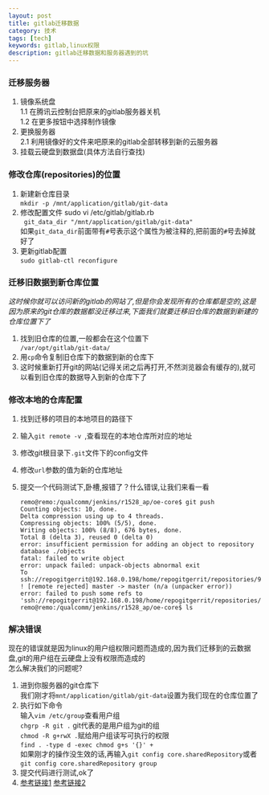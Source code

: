 ```yaml
---
layout: post
title: gitlab迁移数据
category: 技术
tags: [tech]
keywords: gitlab,linux权限
description: gitlab迁移数据和服务器遇到的坑
---
```

   
### 迁移服务器  

1. 镜像系统盘  
   1.1 在腾讯云控制台把原来的gitlab服务器关机  
   1.2 在更多按钮中选择制作镜像  
2. 更换服务器  
	2.1 利用镜像好的文件来吧原来的gitlab全部转移到新的云服务器     
3. 挂载云硬盘到数据盘(具体方法自行查找)   

### 修改仓库(repositories)的位置  

1. 新建新仓库目录  
	`mkdir -p /mnt/application/gitlab/git-data`  
2. 修改配置文件 sudo vi /etc/gitlab/gitlab.rb   
	` git_data_dir "/mnt/application/gitlab/git-data"`      
	如果`git_data_dir`前面带有`#`号表示这个属性为被注释的,把前面的`#`号去掉就好了   
3. 更新gitlab配置   
	`sudo gitlab-ctl reconfigure `  
	
### 迁移旧数据到新仓库位置  
*这时候你就可以访问新的gitlab的网站了,但是你会发现所有的仓库都是空的,这是因为原来的git仓库的数据都没迁移过来,下面我们就要迁移旧仓库的数据到新建的仓库位置下了*  

1. 找到旧仓库的位置,一般都会在这个位置下    
	`/var/opt/gitlab/git-data/`  
2. 用`cp`命令复制旧仓库下的数据到新的仓库下   
3. 这时候重新打开git的网站(记得关闭之后再打开,不然浏览器会有缓存的),就可以看到旧仓库的数据导入到新的仓库下了   

### 修改本地的仓库配置   
1. 找到迁移的项目的本地项目的路径下   
2. 输入`git remote -v `,查看现在的本地仓库所对应的地址   
3. 修改git根目录下`.git`文件下的config文件   
4. 修改`url`参数的值为新的仓库地址   
5. 提交一个代码测试下,卧槽,报错了？什么错误,让我们来看一看  
 
	``` shell   
    remo@remo:/qualcomm/jenkins/r1528_ap/oe-core$ git push  
    Counting objects: 10, done.
    Delta compression using up to 4 threads.
    Compressing objects: 100% (5/5), done.
    Writing objects: 100% (8/8), 676 bytes, done.
    Total 8 (delta 3), reused 0 (delta 0)
    error: insufficient permission for adding an object to repository database ./objects
    fatal: failed to write object
    error: unpack failed: unpack-objects abnormal exit
    To ssh://repogitgerrit@192.168.0.198/home/repogitgerrit/repositories/9x25oecore.git
    ! [remote rejected] master -> master (n/a (unpacker error))
    error: failed to push some refs to 'ssh://repogitgerrit@192.168.0.198/home/repogitgerrit/repositories/9x25oecore.git'
    remo@remo:/qualcomm/jenkins/r1528_ap/oe-core$ ls  
	```  
	
### 解决错误    
现在的错误就是因为linux的用户组权限问题而造成的,因为我们迁移到的云数据盘,git的用户组在云硬盘上没有权限而造成的  
怎么解决我们的问题呢?  
1. 进到你服务器的git仓库下  
	我们刚才将`mnt/application/gitlab/git-data`设置为我们现在的仓库位置了  
2. 执行如下命令   
输入`vim /etc/group`查看用户组  
`chgrp -R git .`  git代表的是用户组为git的组  
`chmod -R g+rwX .`赋给用户组读写可执行的权限        
`find . -type d -exec chmod g+s '{}' +`	  
如果刚才的操作没生效的话,再输入`git config core.sharedRepository`或者`git config core.sharedRepository group`	 
3. 提交代码进行测试,ok了   
4. [参考链接1](http://stackoverflow.com/questions/6448242/git-push-error-insufficient-permission-for-adding-an-object-to-repository-datab)        [参考链接2](https://github.com/deis/deis/issues/1843)

